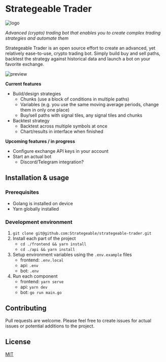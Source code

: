 # Strategeable Trader
![logo](https://i.imgur.com/ebYNGRp.png)

*Advanced (crypto) trading bot that enables you to create complex trading strategies and automate them*

Strategeable Trader is an open source effort to create an advanced, yet relatively ease-to-use, crypto trading bot. Simply build buy and sell paths, backtest the strategy against historical data and launch a bot on your favorite exchange.

![preview](https://i.imgur.com/8DXtjkY.png)

**Current features**
* Build/design strategies
  * Chunks (use a block of conditions in multiple paths)
  * Variables (e.g. you use the same moving average periods, change them in only one place)
  * Buy/sell paths with signal tiles, any signal tiles and chunks
* Backtest strategy
  * Backtest across multiple symbols at once
  * Chart/results in interface when finished

**Upcoming features / in progress**
* Configure exchange API keys in your account
* Start an actual bot
  * Discord/Telegram integration?

## Installation & usage
### Prerequisites
* Golang is installed on device
* Yarn globally installed
### Development environment
1. `git clone git@github.com:Strategeable/strategeable-trader.git`
2. Install each part of the project
    * `cd ./frontend && yarn install`
    * `cd ./api && yarn install`
3. Setup environment variables using the `.env.example` files
    * frontend: `.env.local`
    * api: `.env`
    * bot: `.env`
4. Run each component
    * frontend: `yarn serve`
    * api: `yarn dev`
    * bot: `go run main.go`

## Contributing
Pull requests are welcome. Please feel free to create issues for actual issues or potential additions to the project.

## License
[MIT](https://choosealicense.com/licenses/mit/)